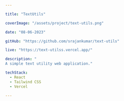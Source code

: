 ```yaml
---

title: "TextUtils"

coverImage: "/assets/project/text-utils.png"

date: "08-06-2023"

gitHub: "https://github.com/srajankumar/text-utils"

live: "https://text-utilss.vercel.app/"

description: "
A simple text utility web application."

techStack:
  - React
  - Tailwind CSS
  - Vercel

---
```

